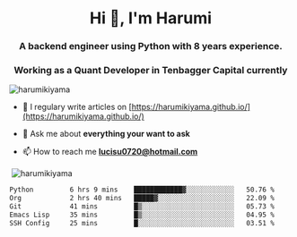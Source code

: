 <h1 align="center">Hi 👋, I'm Harumi</h1>
<h3 align="center">A backend engineer using <b>Python</b> with 8 years experience.</h3>
<h3 align="center">Working as a Quant Developer in <b>Tenbagger Capital</b> currently</h3>

<p align="left"> <img src="https://komarev.com/ghpvc/?username=harumikiyama" alt="harumikiyama" /> </p>


- 📝 I regulary write articles on [https://harumikiyama.github.io/](https://harumikiyama.github.io/)

- 💬 Ask me about **everything your want to ask**

- 📫 How to reach me **lucisu0720@hotmail.com**

<p>&nbsp;<img align="center" src="https://github-readme-stats.vercel.app/api?username=harumikiyama&show_icons=true" alt="harumikiyama" /></p>


<!--START_SECTION:waka-->

```txt
Python         6 hrs 9 mins    ████████████▓░░░░░░░░░░░░   50.76 %
Org            2 hrs 40 mins   █████▓░░░░░░░░░░░░░░░░░░░   22.09 %
Git            41 mins         █▒░░░░░░░░░░░░░░░░░░░░░░░   05.73 %
Emacs Lisp     35 mins         █▒░░░░░░░░░░░░░░░░░░░░░░░   04.95 %
SSH Config     25 mins         █░░░░░░░░░░░░░░░░░░░░░░░░   03.51 %
```

<!--END_SECTION:waka-->
